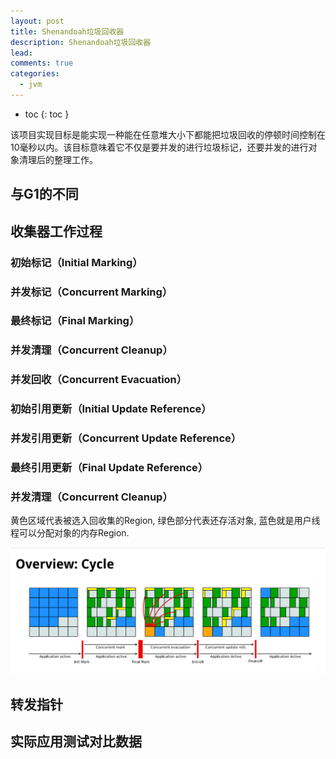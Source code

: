 ```yaml
---
layout: post
title: Shenandoah垃圾回收器
description: Shenandoah垃圾回收器
lead:
comments: true
categories: 
  - jvm
---
```


- toc
{: toc }

该项目实现目标是能实现一种能在任意堆大小下都能把垃圾回收的停顿时间控制在10毫秒以内。该目标意味着它不仅是要并发的进行垃圾标记，还要并发的进行对象清理后的整理工作。

## 与G1的不同

## 收集器工作过程

### 初始标记（Initial Marking）

### 并发标记（Concurrent Marking）

### 最终标记（Final Marking）

### 并发清理（Concurrent Cleanup）

### 并发回收（Concurrent Evacuation）

### 初始引用更新（Initial Update Reference）

### 并发引用更新（Concurrent Update Reference）

### 最终引用更新（Final Update Reference）

### 并发清理（Concurrent Cleanup）

黄色区域代表被选入回收集的Region, 绿色部分代表还存活对象, 蓝色就是用户线程可以分配对象的内存Region.

![Shenandoah 垃圾回收工作过程](/assets/images/jvm/Shenandoah收集器/pic_1.png)

## 转发指针

## 实际应用测试对比数据